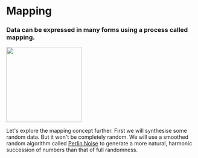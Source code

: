 # Mapping

### Data can be expressed in many forms using a process called mapping.
<img src="https://upload.wikimedia.org/wikipedia/commons/thumb/d/df/Function_color_example_3.svg/1920px-Function_color_example_3.svg.png" width=200px>

Let's explore the mapping concept further. First we will synthesise some random data. But it won't be completely random. We will use a smoothed random algorithm called [Perlin Noise](https://en.wikipedia.org/wiki/Ken_Perlin) to generate a more natural, harmonic succession of numbers than that of full randomness.
